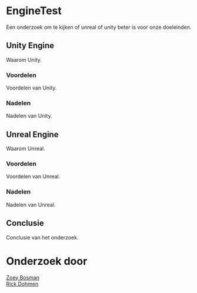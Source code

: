 # EngineTest
Een onderzoek om te kijken of unreal of unity beter is voor onze doeleinden.

## Unity Engine
Waarom Unity.

### Voordelen
Voordelen van Unity.

### Nadelen
Nadelen van Unity.

## Unreal Engine
Waarom Unreal.

### Voordelen
Voordelen van Unreal.

### Nadelen
Nadelen van Unreal.

## Conclusie
Conclusie van het onderzoek.

# Onderzoek door
[Zoey Bosman](https://github.com/mszoezo)<br>
[Rick Dohmen](https://github.com/rickdohmen)
